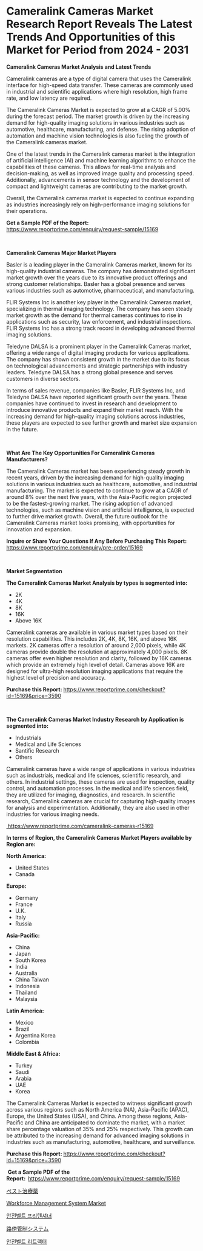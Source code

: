 <p><h1>Cameralink Cameras Market Research Report Reveals The Latest Trends And Opportunities of this Market for Period from 2024 - 2031</h1></p><p><strong>Cameralink Cameras Market Analysis and Latest Trends</strong></p>
<p><p>Cameralink cameras are a type of digital camera that uses the Cameralink interface for high-speed data transfer. These cameras are commonly used in industrial and scientific applications where high resolution, high frame rate, and low latency are required.</p><p>The Cameralink Cameras Market is expected to grow at a CAGR of 5.00% during the forecast period. The market growth is driven by the increasing demand for high-quality imaging solutions in various industries such as automotive, healthcare, manufacturing, and defense. The rising adoption of automation and machine vision technologies is also fueling the growth of the Cameralink cameras market.</p><p>One of the latest trends in the Cameralink cameras market is the integration of artificial intelligence (AI) and machine learning algorithms to enhance the capabilities of these cameras. This allows for real-time analysis and decision-making, as well as improved image quality and processing speed. Additionally, advancements in sensor technology and the development of compact and lightweight cameras are contributing to the market growth.</p><p>Overall, the Cameralink cameras market is expected to continue expanding as industries increasingly rely on high-performance imaging solutions for their operations.</p></p>
<p><strong>Get a Sample PDF of the Report:&nbsp;</strong> <a href="https://www.reportprime.com/enquiry/request-sample/15169">https://www.reportprime.com/enquiry/request-sample/15169</a></p>
<p>&nbsp;</p>
<p><strong>Cameralink Cameras Major Market Players</strong></p>
<p><p>Basler is a leading player in the Cameralink Cameras market, known for its high-quality industrial cameras. The company has demonstrated significant market growth over the years due to its innovative product offerings and strong customer relationships. Basler has a global presence and serves various industries such as automotive, pharmaceutical, and manufacturing.</p><p>FLIR Systems Inc is another key player in the Cameralink Cameras market, specializing in thermal imaging technology. The company has seen steady market growth as the demand for thermal cameras continues to rise in applications such as security, law enforcement, and industrial inspections. FLIR Systems Inc has a strong track record in developing advanced thermal imaging solutions.</p><p>Teledyne DALSA is a prominent player in the Cameralink Cameras market, offering a wide range of digital imaging products for various applications. The company has shown consistent growth in the market due to its focus on technological advancements and strategic partnerships with industry leaders. Teledyne DALSA has a strong global presence and serves customers in diverse sectors.</p><p>In terms of sales revenue, companies like Basler, FLIR Systems Inc, and Teledyne DALSA have reported significant growth over the years. These companies have continued to invest in research and development to introduce innovative products and expand their market reach. With the increasing demand for high-quality imaging solutions across industries, these players are expected to see further growth and market size expansion in the future.</p></p>
<p>&nbsp;</p>
<p><strong>What Are The Key Opportunities For Cameralink Cameras Manufacturers?</strong></p>
<p><p>The Cameralink Cameras market has been experiencing steady growth in recent years, driven by the increasing demand for high-quality imaging solutions in various industries such as healthcare, automotive, and industrial manufacturing. The market is expected to continue to grow at a CAGR of around 8% over the next five years, with the Asia-Pacific region projected to be the fastest-growing market. The rising adoption of advanced technologies, such as machine vision and artificial intelligence, is expected to further drive market growth. Overall, the future outlook for the Cameralink Cameras market looks promising, with opportunities for innovation and expansion.</p></p>
<p><strong>Inquire or Share Your Questions If Any Before Purchasing This Report:</strong> <a href="https://www.reportprime.com/enquiry/pre-order/15169">https://www.reportprime.com/enquiry/pre-order/15169</a></p>
<p>&nbsp;</p>
<p><strong>Market Segmentation</strong></p>
<p><strong>The Cameralink Cameras Market Analysis by types is segmented into:</strong></p>
<p><ul><li>2K</li><li>4K</li><li>8K</li><li>16K</li><li>Above 16K</li></ul></p>
<p><p>Cameralink cameras are available in various market types based on their resolution capabilities. This includes 2K, 4K, 8K, 16K, and above 16K markets. 2K cameras offer a resolution of around 2,000 pixels, while 4K cameras provide double the resolution at approximately 4,000 pixels. 8K cameras offer even higher resolution and clarity, followed by 16K cameras which provide an extremely high level of detail. Cameras above 16K are designed for ultra-high resolution imaging applications that require the highest level of precision and accuracy.</p></p>
<p><strong>Purchase this Report:&nbsp;</strong><a href="https://www.reportprime.com/checkout?id=15169&price=3590">https://www.reportprime.com/checkout?id=15169&price=3590</a></p>
<p>&nbsp;</p>
<p><strong>The Cameralink Cameras Market Industry Research by Application is segmented into:</strong></p>
<p><ul><li>Industrials</li><li>Medical and Life Sciences</li><li>Santific Research</li><li>Others</li></ul></p>
<p><p>Cameralink cameras have a wide range of applications in various industries such as industrials, medical and life sciences, scientific research, and others. In industrial settings, these cameras are used for inspection, quality control, and automation processes. In the medical and life sciences field, they are utilized for imaging, diagnostics, and research. In scientific research, Cameralink cameras are crucial for capturing high-quality images for analysis and experimentation. Additionally, they are also used in other industries for various imaging needs.</p></p>
<p><a href="https://www.reportprime.com/cameralink-cameras-r15169">&nbsp;https://www.reportprime.com/cameralink-cameras-r15169</a></p>
<p><strong>In terms of Region, the Cameralink Cameras Market Players available by Region are:</strong></p>
<p>
    <p> <strong> North America: </strong>
        <ul>
            <li>United States</li>
            <li>Canada</li>
        </ul>
        </p> 
    <p> <strong> Europe: </strong>
        <ul>
            <li>Germany</li>
            <li>France</li>
            <li>U.K.</li>
            <li>Italy</li>
            <li>Russia</li>
        </ul>
        </p> 
    <p> <strong> Asia-Pacific: </strong>
        <ul>
            <li>China</li>
            <li>Japan</li>
            <li>South Korea</li>
            <li>India</li>
            <li>Australia</li>
            <li>China Taiwan</li>
            <li>Indonesia</li>
            <li>Thailand</li>
            <li>Malaysia</li>
        </ul>
        </p> 
    <p> <strong> Latin America: </strong>
        <ul>
            <li>Mexico</li>
            <li>Brazil</li>
            <li>Argentina Korea</li>
            <li>Colombia</li>
        </ul>
        </p> 
    <p> <strong> Middle East & Africa: </strong>
        <ul>
            <li>Turkey</li>
            <li>Saudi</li>
            <li>Arabia</li>
            <li>UAE</li>
            <li>Korea</li>
        </ul>
    </p>
    </p>
<p><p>The Cameralink Cameras Market is expected to witness significant growth across various regions such as North America (NA), Asia-Pacific (APAC), Europe, the United States (USA), and China. Among these regions, Asia-Pacific and China are anticipated to dominate the market, with a market share percentage valuation of 35% and 25% respectively. This growth can be attributed to the increasing demand for advanced imaging solutions in industries such as manufacturing, automotive, healthcare, and surveillance.</p></p>
<p><strong>Purchase this Report: </strong><a href="https://www.reportprime.com/checkout?id=15169&price=3590">https://www.reportprime.com/checkout?id=15169&price=3590</a></p>
<p>&nbsp;<strong>Get a Sample PDF of the Report:&nbsp;&nbsp;</strong><a href="https://www.reportprime.com/enquiry/request-sample/15169">https://www.reportprime.com/enquiry/request-sample/15169</a></p>
<p><strong></strong></p>
<p><p><a href="https://github.com/adcxff01450218/Market-Research-Report-List-2/blob/main/627818081468.md">ペスト治療薬</a></p><p><a href="https://github.com/sonuprakash1/Market-Research-Report-List-2/blob/main/workforce-management-system-market.md">Workforce Management System Market</a></p><p><a href="https://github.com/vsn7qpua81q/Market-Research-Report-List-2/blob/main/123449175916.md">안전벨트 프리텐셔너</a></p><p><a href="https://github.com/ReyesKohler20231/Market-Research-Report-List-1/blob/main/351649381469.md">路傍管制システム</a></p><p><a href="https://github.com/Elenrrera7685/Market-Research-Report-List-1/blob/main/162771475917.md">안전벨트 리트랙터</a></p></p>